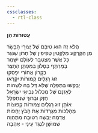 ```yaml
---
cssclasses:
  - rtl-class
---
```

**עֲטוּרוֹת הֵן**

הֲלֹא זֶה הוּא טִיבָם שֶׁל יְצוּרֵי הַבָּשָׂר  
מִן הַקַּרְקַע מְלַקְּטִין טְפִיפִין שֶׁל חָרוֹן שֶׁנִּגַּר  
כָּל אֲשֶׁר מִצְטַבֵּר לְעוֹלָם יִשָּׁמֵר  
בַּמַּרְתֵּף בַּסָּלוֹן בְּמִפְתַּן הֶחָצֵר  
בְּקָרוֹן אֲחוֹרִי יִפָּסְקוּ  
זוּג רַגְלַיִם קְמוּרוֹת יִקְרְאוּ  
יְבַקְּשׁוּ בִּתְפִלָּה שֶׁלֹּא דָּל בָּהּ לִשְׁהוֹת  
לְאָזְנָם שֶׁל מִכְלוֹל נְבִיאֵי יִשְׂרָאֵל  
חָזָק וּבָרוּךְ שֶׁנִּתְפַּלֵּל  
אוֹתָן זוּג רַגְלַיִם צְמוּדוֹת קְפוּצוֹת  
מְהַלְּכוֹת מְגָרְדוֹת אֶת הַבֹּץ יְחֵפוֹת  
אֲדָמָה יְבֵשָׁה רְטוּבָה מִתְהַוָה  
שִׁמּוּשָׁן לְנֶגֶד עֵינָי - אַהֲבָה